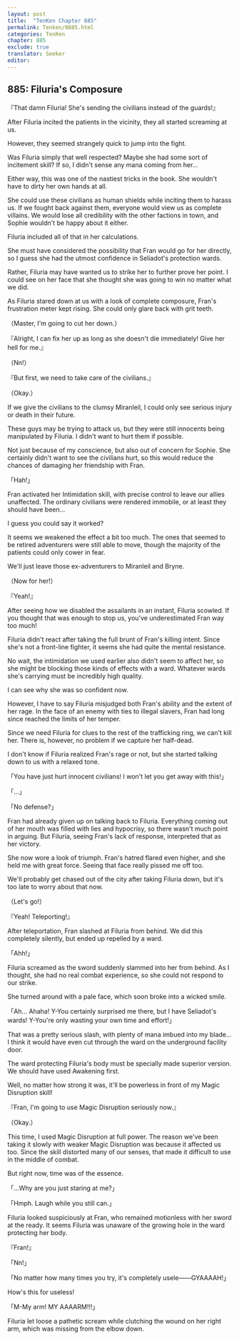 ```yaml
---
layout: post
title:  "TenKen Chapter 885"
permalink: Tenken/0885.html
categories: TenKen
chapter: 885
exclude: true
translator: Seeker
editor: 
---
```

<h2>885: Filuria's Composure</h2>

『That damn Filuria! She's sending the civilians instead of the guards!』

After Filuria incited the patients in the vicinity, they all started screaming at us.

However, they seemed strangely quick to jump into the fight.

Was Filuria simply that well respected? Maybe she had some sort of incitement skill? If so, I didn't sense any mana coming from her...

Either way, this was one of the nastiest tricks in the book. She wouldn't have to dirty her own hands at all.

She could use these civilians as human shields while inciting them to harass us. If we fought back against them, everyone would view us as complete villains. We would lose all credibility with the other factions in town, and Sophie wouldn't be happy about it either.

Filuria included all of that in her calculations.

She must have considered the possibility that Fran would go for her directly, so I guess she had the utmost confidence in Seliadot's protection wards.

Rather, Filuria may have wanted us to strike her to further prove her point. I could see on her face that she thought she was going to win no matter what we did.

As Filuria stared down at us with a look of complete composure, Fran's frustration meter kept rising. She could only glare back with grit teeth.

（Master, I'm going to cut her down.）

『Alright, I can fix her up as long as she doesn't die immediately! Give her hell for me.』

（Nn!）

『But first, we need to take care of the civilians.』

（Okay.）

If we give the civilians to the clumsy Miranleil, I could only see serious injury or death in their future.

These guys may be trying to attack us, but they were still innocents being manipulated by Filuria. I didn't want to hurt them if possible.

Not just because of my conscience, but also out of concern for Sophie. She certainly didn't want to see the civilians hurt, so this would reduce the chances of damaging her friendship with Fran.

「Hah!」

Fran activated her Intimidation skill, with precise control to leave our allies unaffected. The ordinary civilians were rendered immobile, or at least they should have been...

I guess you could say it worked?

It seems we weakened the effect a bit too much. The ones that seemed to be retired adventurers were still able to move, though the majority of the patients could only cower in fear.

We'll just leave those ex-adventurers to Miranleil and Bryne.

（Now for her!）

『Yeah!』

After seeing how we disabled the assailants in an instant, Filuria scowled. If you thought that was enough to stop us, you've underestimated Fran way too much!

Filuria didn't react after taking the full brunt of Fran's killing intent. Since she's not a front-line fighter, it seems she had quite the mental resistance.

No wait, the intimidation we used earlier also didn't seem to affect her, so she might be blocking those kinds of effects with a ward. Whatever wards she's carrying must be incredibly high quality.

I can see why she was so confident now.

However, I have to say Filuria misjudged both Fran's ability and the extent of her rage. In the face of an enemy with ties to illegal slavers, Fran had long since reached the limits of her temper.

Since we need Filuria for clues to the rest of the trafficking ring, we can't kill her. There is, however, no problem if we capture her half-dead.

I don't know if Filuria realized Fran's rage or not, but she started talking down to us with a relaxed tone.

「You have just hurt innocent civilians! I won't let you get away with this!」

「...」

「No defense?」

Fran had already given up on talking back to Filuria. Everything coming out of her mouth was filled with lies and hypocrisy, so there wasn't much point in arguing. But Filuria, seeing Fran's lack of response, interpreted that as her victory.

She now wore a look of triumph. Fran's hatred flared even higher, and she held me with great force. Seeing that face really pissed me off too.

We'll probably get chased out of the city after taking Filuria down, but it's too late to worry about that now.

（Let's go!）

『Yeah! Teleporting!』

After teleportation, Fran slashed at Filuria from behind. We did this completely silently, but ended up repelled by a ward.

「Ahh!」

Filuria screamed as the sword suddenly slammed into her from behind. As I thought, she had no real combat experience, so she could not respond to our strike.

She turned around with a pale face, which soon broke into a wicked smile.

「Ah... Ahaha! Y-You certainly surprised me there, but I have Seliadot's wards! Y-You're only wasting your own time and effort!」

That was a pretty serious slash, with plenty of mana imbued into my blade... I think it would have even cut through the ward on the underground facility door.

The ward protecting Filuria's body must be specially made superior version. We should have used Awakening first.

Well, no matter how strong it was, it'll be powerless in front of my Magic Disruption skill!

『Fran, I'm going to use Magic Disruption seriously now.』

（Okay.）

This time, I used Magic Disruption at full power. The reason we've been taking it slowly with weaker Magic Disruption was because it affected us too. Since the skill distorted many of our senses, that made it difficult to use in the middle of combat.

But right now, time was of the essence.

「...Why are you just staring at me?」

「Hmph. Laugh while you still can.」

Filuria looked suspiciously at Fran, who remained motionless with her sword at the ready. It seems Filuria was unaware of the growing hole in the ward protecting her body.

『Fran!』

「Nn!」

「No matter how many times you try, it's completely usele――GYAAAAH!」

How's this for useless!

「M-My arm! MY AAAARM!!!」

Filuria let loose a pathetic scream while clutching the wound on her right arm, which was missing from the elbow down.



